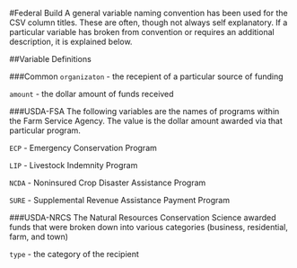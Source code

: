 #Federal Build
A general variable naming convention has been used for the CSV column titles. These are often, though not always self explanatory. If a particular variable has broken from convention or requires an additional description, it is explained below.

##Variable Definitions

###Common
`organizaton` - the recepient of a particular source of funding

`amount` - the dollar amount of funds received

###USDA-FSA
The following variables are the names of programs within the Farm Service Agency. The value is the dollar amount awarded via that particular program.

`ECP` - Emergency Conservation Program

`LIP` - Livestock Indemnity Program

`NCDA` - Noninsured Crop Disaster Assistance Program

`SURE` - Supplemental Revenue Assistance Payment Program

###USDA-NRCS
The Natural Resources Conservation Science awarded funds that were broken down into various categories (business, residential, farm, and town)

`type` - the category of the recipient
